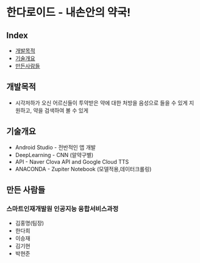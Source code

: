 # 한다로이드 - 내손안의 약국!
## Index
  - [개발목적](#getting-started)
  - [기술개요](#contributing)
  - [만든사람들](#authors)

## 개발목적
- 시각저하가 오신 어르신들이 투약받은 약에 대한 처방을 음성으로 들을 수 있게 지원하고, 약을 검색하여 볼 수 있게 
## 기술개요
- Android Studio - 전반적인 앱 개발
- DeepLearning - CNN (알약구별)
- API - Naver Clova API and Google Cloud TTS
- ANACONDA - Zupiter Notebook (모델적용,데이터크롤링)

## 만든 사람들
  ### 스마트인재개발원 인공지능 융합서비스과정
  - 김홍명(팀장)
  - 한다희
  - 이승재
  - 김기현
  - 박현준
